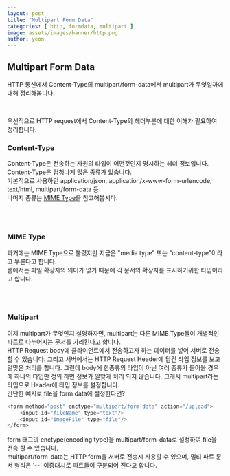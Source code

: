 ```yaml
---
layout: post
title: "Multipart Form Data"
categories: [ http, formdata, multipart ]
image: assets/images/banner/http.png
author: yeon
---
```


## Multipart Form Data
HTTP 통신에서 Content-Type의 multipart/form-data에서 multipart가 무엇일까에 대해 정리해봅니다. <br>

<br>

우선적으로 HTTP request에서 Content-Type의 헤더부분에 대한 이해가 필요하여 정리합니다.

### Content-Type
Content-Type은 전송하는 자원의 타입이 어떤것인지 명시하는 헤더 정보입니다. Content-Type은 엄청나게 많은 종류가 있습니다. <br>
기본적으로 사용하던 application/json, application/x-www-form-urlencode, text/html, multipart/form-data 등 <br>
나머지 종류는 [MIME Type](https://developer.mozilla.org/en-US/docs/Web/HTTP/Basics_of_HTTP/MIME_types/Complete_list_of_MIME_types)을 참고해봅시다. <br>

<br><br>

### MIME Type
과거에는 MIME Type으로 불렸지만 지금은 "media type" 또는 "content-type"이라고 부른다고 합니다. <br>
웹에서는 파일 확장자의 의미가 없기 때문에 각 문서의 확장자를 표시하기위한 타입이라고 합니다. <br>

<br><br>

### Multipart
이제 multipart가 무엇인지 설명하자면, multipart는 다른 MIME Type들이 개별적인 파트로 나누어지는 문서를 가리킨다고 합니다. <br>
HTTP Request body에 클라이언트에서 전송하고자 하는 데이터를 넣어 서버로 전송할 수 있습니다. 그리고 서버에서는 HTTP Request Header에 담긴 타입 정보를 보고 알맞은 처리를 합니다. 그런데 body에 한종류의 타입이 아닌 여러 종류가 들어올 경우에 하나의 타입만 정의 하면 정보가 알맞게 처리 되지 않습니다. 그래서 multipart라는 타입으로 Header에 타입 정보를 설정합니다. <br>
간단한 예시로 file을 form data에 설정한다면?

```javascript
<form method="post" enctype="multipart/form-data" action="/upload">
	<input id="fileName" type="text"/>
	<input id="imageFile" type="file"/>
</form>
```

form 태그의 enctype(encoding type)을 multipart/form-data로 설정하여 file을 전송 할 수 있습니다. <br>
multipart/form-data는 HTTP form을 서버로 전송시 사용할 수 있으며, 멀티 파트 문서 형식은 '--' 이중대시로 파트들이 구분되어 진다고 합니다.

<br><br>


<br><br><br>